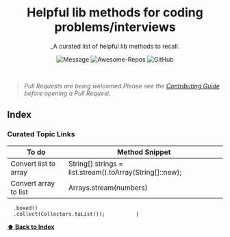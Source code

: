 <div align='center'>

# Helpful lib methods for coding problems/interviews

_A curated list of helpful lib methods to recall. <br>

![Message](https://img.shields.io/badge/I%20%E2%9D%A4%20-OpenSource-%23ff0055) ![Awesome-Repos](https://img.shields.io/badge/Awesome--repos-%23ff0055) ![GitHub](https://img.shields.io/github/license/pawelborkar/awesome-repos?color=%23ff0055)

</div> <br>

> _Pull Requests are being welcomed.Please see the [Contributing Guide](CONTRIBUTING.md) before opening a Pull Request._

## Index



### Curated Topic Links

| To do                 | Method Snippet | 
|-----------------------|----------------|
| Convert list to array |     String[] strings = list.stream().toArray(String[]::new);           |
| Convert array to list |     Arrays.stream(numbers)
      .boxed()
      .collect(Collectors.toList());          |



**[⬆ Back to Index](#index)**

